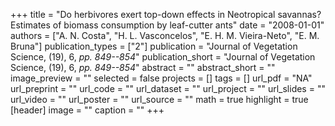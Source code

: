 +++
title = "Do herbivores exert top-down effects in Neotropical savannas? Estimates of biomass consumption by leaf-cutter ants"
date = "2008-01-01"
authors = ["A. N. Costa", "H. L. Vasconcelos", "E. H. M. Vieira-Neto", "E. M. Bruna"]
publication_types = ["2"]
publication = "Journal of Vegetation Science, (19), 6, _pp. 849--854_"
publication_short = "Journal of Vegetation Science, (19), 6, _pp. 849--854_"
abstract = ""
abstract_short = ""
image_preview = ""
selected = false
projects = []
tags = []
url_pdf = "NA"
url_preprint = ""
url_code = ""
url_dataset = ""
url_project = ""
url_slides = ""
url_video = ""
url_poster = ""
url_source = ""
math = true
highlight = true
[header]
image = ""
caption = ""
+++
